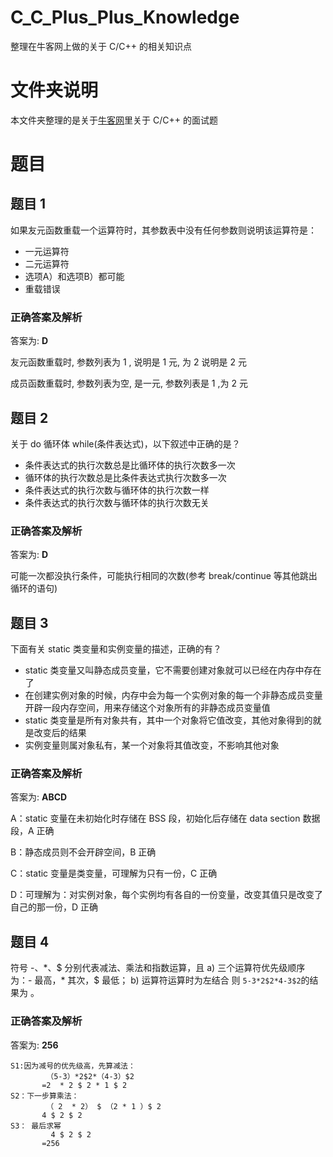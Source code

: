 # C_C_Plus_Plus_Knowledge
整理在牛客网上做的关于 C/C++ 的相关知识点

# 文件夹说明
本文件夹整理的是关于[牛客网](http://www.nowcoder.com/7651698)里关于 C/C++ 的面试题

# 题目
## 题目 1
如果友元函数重载一个运算符时，其参数表中没有任何参数则说明该运算符是：
* 一元运算符
* 二元运算符
* 选项A）和选项B）都可能
* 重载错误

### 正确答案及解析
答案为: **D**

友元函数重载时, 参数列表为 1 , 说明是 1 元, 为 2 说明是 2 元

成员函数重载时, 参数列表为空, 是一元, 参数列表是 1 ,为 2 元

## 题目 2
关于 do 循环体 while(条件表达式)，以下叙述中正确的是？
* 条件表达式的执行次数总是比循环体的执行次数多一次
* 循环体的执行次数总是比条件表达式执行次数多一次
* 条件表达式的执行次数与循环体的执行次数一样
* 条件表达式的执行次数与循环体的执行次数无关

### 正确答案及解析
答案为: **D**

可能一次都没执行条件，可能执行相同的次数(参考 break/continue 等其他跳出循环的语句)

## 题目 3
下面有关 static 类变量和实例变量的描述，正确的有？
* static 类变量又叫静态成员变量，它不需要创建对象就可以已经在内存中存在了
* 在创建实例对象的时候，内存中会为每一个实例对象的每一个非静态成员变量开辟一段内存空间，用来存储这个对象所有的非静态成员变量值
* static 类变量是所有对象共有，其中一个对象将它值改变，其他对象得到的就是改变后的结果
* 实例变量则属对象私有，某一个对象将其值改变，不影响其他对象

### 正确答案及解析
答案为: **ABCD**

A：static 变量在未初始化时存储在 BSS 段，初始化后存储在 data section 数据段，A 正确

B：静态成员则不会开辟空间，B 正确

C：static 变量是类变量，可理解为只有一份，C 正确

D：可理解为：对实例对象，每个实例均有各自的一份变量，改变其值只是改变了自己的那一份，D 正确

## 题目 4
符号 -、\*、$ 分别代表减法、乘法和指数运算，且
a) 三个运算符优先级顺序为：- 最高，\* 其次，$ 最低；
b) 运算符运算时为左结合
则 `5-3*2$2*4-3$2`的结果为  。

### 正确答案及解析
答案为: **256**

```
S1:因为减号的优先级高，先算减法：
        （5-3）*2$2*（4-3）$2
       =2  * 2 $ 2 * 1 $ 2
S2：下一步算乘法：
        （ 2  * 2） $ （2 * 1 ）$ 2
       4 $ 2 $ 2
S3： 最后求幂
         4 $ 2 $ 2
       =256
```